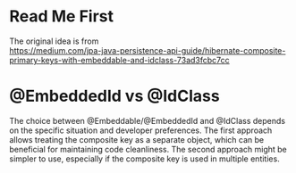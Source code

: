 # Read Me First

The original idea is from  
https://medium.com/jpa-java-persistence-api-guide/hibernate-composite-primary-keys-with-embeddable-and-idclass-73ad3fcbc7cc

# @EmbeddedId vs @IdClass

The choice between @Embeddable/@EmbeddedId and @IdClass depends on the specific situation and developer preferences. The
first approach allows treating the composite key as a separate object, which can be beneficial for maintaining code
cleanliness. The second approach might be simpler to use, especially if the composite key is used in multiple entities.
